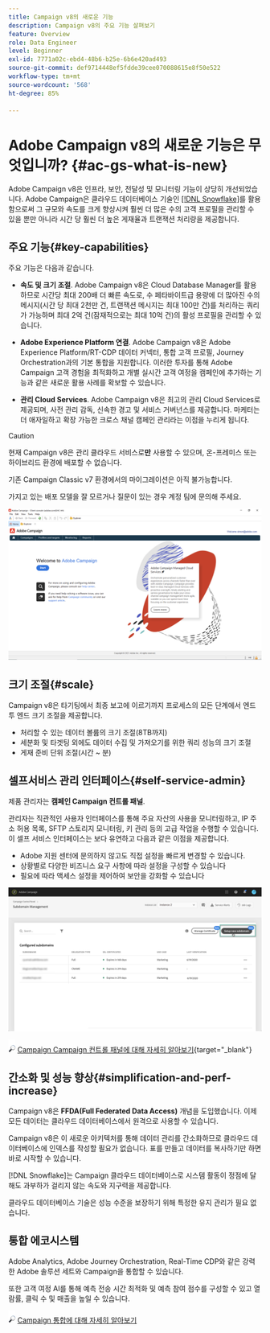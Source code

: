 ```yaml
---
title: Campaign v8의 새로운 기능
description: Campaign v8의 주요 기능 살펴보기
feature: Overview
role: Data Engineer
level: Beginner
exl-id: 7771a02c-ebd4-48b6-b25e-6b6e420ad493
source-git-commit: def9714448ef5fdde39cee070088615e8f50e522
workflow-type: tm+mt
source-wordcount: '568'
ht-degree: 85%

---
```


# Adobe Campaign v8의 새로운 기능은 무엇입니까? {#ac-gs-what-is-new}

Adobe Campaign v8은 인프라, 보안, 전달성 및 모니터링 기능이 상당히 개선되었습니다. Adobe Campaign은 클라우드 데이터베이스 기술인 [[!DNL Snowflake]](https://www.snowflake.com/)를 활용함으로써 그 규모와 속도를 크게 향상시켜 훨씬 더 많은 수의 고객 프로필을 관리할 수 있을 뿐만 아니라 시간 당 훨씬 더 높은 게재율과 트랜잭션 처리량을 제공합니다.

## 주요 기능{#key-capabilities}

주요 기능은 다음과 같습니다.

* **속도 및 크기 조절**. Adobe Campaign v8은 Cloud Database Manager를 활용하므로 시간당 최대 200배 더 빠른 속도로, 수 페타바이트급 용량에 더 많아진 수의 메시지(시간 당 최대 2천만 건, 트랜잭션 메시지는 최대 100만 건)를 처리하는 쿼리가 가능하며 최대 2억 건(잠재적으로는 최대 10억 건)의 활성 프로필을 관리할 수 있습니다.

* **Adobe Experience Platform 연결**. Adobe Campaign v8은 Adobe Experience Platform/RT-CDP 데이터 커넥터, 통합 고객 프로필, Journey Orchestration과의 기본 통합을 지원합니다. 이러한 투자를 통해 Adobe Campaign 고객 경험을 최적화하고 개별 실시간 고객 여정을 캠페인에 추가하는 기능과 같은 새로운 활용 사례를 확보할 수 있습니다.

* **관리 Cloud Services**. Adobe Campaign v8은 최고의 관리 Cloud Services로 제공되며, 사전 관리 감독, 신속한 경고 및 서비스 거버넌스를 제공합니다. 마케터는 더 애자일하고 확장 가능한 크로스 채널 캠페인 관리라는 이점을 누리게 됩니다.

>[!CAUTION]
>
>현재 Campaign v8은 관리 클라우드 서비스로&#x200B;**만** 사용할 수 있으며, 온-프레미스 또는 하이브리드 환경에 배포할 수 없습니다.
>
>기존 Campaign Classic v7 환경에서의 마이그레이션은 아직 불가능합니다.
>
>가지고 있는 배포 모델을 잘 모르거나 질문이 있는 경우 계정 팀에 문의해 주세요.

![](assets/home-page.png)

## 크기 조절{#scale}

Campaign v8은 타기팅에서 최종 보고에 이르기까지 프로세스의 모든 단계에서 엔드 투 엔드 크기 조절을 제공합니다.

* 처리할 수 있는 데이터 볼륨의 크기 조절(8TB까지)
* 세분화 및 타겟팅 외에도 데이터 수집 및 가져오기를 위한 쿼리 성능의 크기 조절
* 게재 준비 단위 조절(시간 ~ 분)

## 셀프서비스 관리 인터페이스{#self-service-admin}

제품 관리자는 **캠페인 Campaign 컨트롤 패널**.

관리자는 직관적인 사용자 인터페이스를 통해 주요 자산의 사용을 모니터링하고, IP 주소 허용 목록, SFTP 스토리지 모니터링, 키 관리 등의 고급 작업을 수행할 수 있습니다. 이 셀프 서비스 인터페이스는 보다 유연하고 다음과 같은 이점을 제공합니다.

* Adobe 지원 센터에 문의하지 않고도 직접 설정을 빠르게 변경할 수 있습니다.
* 상황별로 다양한 비즈니스 요구 사항에 따라 설정을 구성할 수 있습니다
* 필요에 따라 액세스 설정을 제어하여 보안을 강화할 수 있습니다

![](assets/subdomain1.png)

![](../assets/do-not-localize/glass.png) [Campaign Campaign 컨트롤 패널에 대해 자세히 알아보기](https://experienceleague.adobe.com/docs/control-panel/using/discover-control-panel/key-features.html?lang=ko){target=&quot;_blank&quot;}



## 간소화 및 성능 향상{#simplification-and-perf-increase}

Campaign v8은 **FFDA(Full Federated Data Access)** 개념을 도입했습니다. 이제 모든 데이터는 클라우드 데이터베이스에서 원격으로 사용할 수 있습니다.

Campaign v8은 이 새로운 아키텍처를 통해 데이터 관리를 간소화하므로 클라우드 데이터베이스에 인덱스를 작성할 필요가 없습니다. 표를 만들고 데이터를 복사하기만 하면 바로 시작할 수 있습니다.

[!DNL Snowflake]는 Campaign 클라우드 데이터베이스로 시스템 활동이 정점에 달해도 과부하가 걸리지 않는 속도와 지구력을 제공합니다.

클라우드 데이터베이스 기술은 성능 수준을 보장하기 위해 특정한 유지 관리가 필요 없습니다.

## 통합 에코시스템

Adobe Analytics, Adobe Journey Orchestration, Real-Time CDP와 같은 강력한 Adobe 솔루션 세트와 Campaign을 통합할 수 있습니다. 

또한 고객 여정 AI를 통해 예측 전송 시간 최적화 및 예측 참여 점수를 구성할 수 있고 열람률, 클릭 수 및 매출을 높일 수 있습니다.

![](../assets/do-not-localize/glass.png) [Campaign 통합에 대해 자세히 알아보기](../connect/integration.md)

